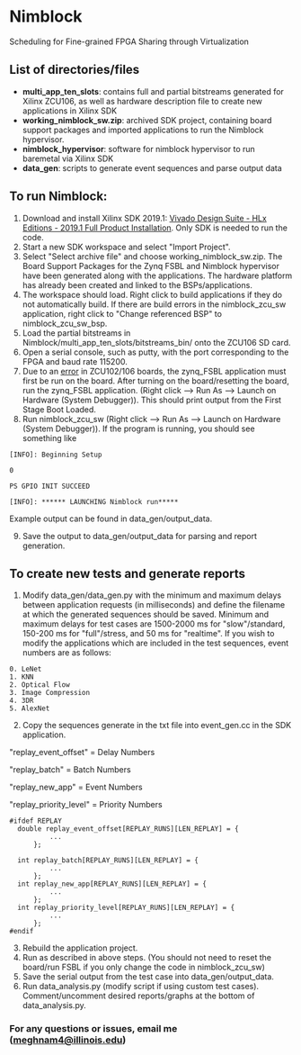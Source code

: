 # Nimblock
Scheduling for Fine-grained FPGA Sharing through Virtualization
 
## List of directories/files
  
- **multi_app_ten_slots**: contains full and partial bitstreams generated for Xilinx ZCU106, as well as hardware description file to create new applications in Xilinx SDK
- **working_nimblock_sw.zip**: archived SDK project, containing board support packages and imported applications to run the Nimblock hypervisor.
- **nimblock_hypervisor**: software for nimblock hypervisor to run baremetal via Xilinx SDK
- **data_gen**: scripts to generate event sequences and parse output data

## To run Nimblock:

1. Download and install Xilinx SDK 2019.1: [Vivado Design Suite - HLx Editions - 2019.1  Full Product Installation](https://www.xilinx.com/support/download/index.html/content/xilinx/en/downloadNav/vivado-design-tools/archive.html). Only SDK is needed to run the code.
2. Start a new SDK workspace and select "Import Project".
3. Select "Select archive file" and choose working_nimblock_sw.zip. The Board Support Packages for the Zynq FSBL and Nimblock hypervisor have been generated along with the applications. The hardware platform has already been created and linked to the BSPs/applications.
4. The workspace should load. Right click to build applications if they do not automatically build. If there are build errors in the nimblock_zcu_sw application, right click to "Change referenced BSP" to nimblock_zcu_sw_bsp.
5. Load the partial bitstreams in Nimblock/multi_app_ten_slots/bitstreams_bin/ onto the ZCU106 SD card.
6. Open a serial console, such as putty, with the port corresponding to the FPGA and baud rate 115200.
7. Due to an [error](https://support.xilinx.com/s/article/72210?language=en_US) in ZCU102/106 boards, the zynq_FSBL application must first be run on the board. After turning on the board/resetting the board, run the zynq_FSBL application. (Right click --> Run As --> Launch on Hardware (System Debugger)). This should print output from the First Stage Boot Loaded. 
8. Run nimblock_zcu_sw (Right click --> Run As --> Launch on Hardware (System Debugger)). If the program is running, you should see something like

```
[INFO]: Beginning Setup

0

PS GPIO INIT SUCCEED 

[INFO]: ****** LAUNCHING Nimblock run*****

```

Example output can be found in data_gen/output_data.

9. Save the output to data_gen/output_data for parsing and report generation.

## To create new tests and generate reports

1. Modify data_gen/data_gen.py with the minimum and maximum delays between application requests (in milliseconds) and define the filename at which the generated sequences should be saved. Minimum and maximum delays for test cases are 1500-2000 ms for "slow"/standard, 150-200 ms for "full"/stress, and 50 ms for "realtime".
  If you wish to modify the applications which are included in the test sequences, event numbers are as follows:
  
  ```
  0. LeNet
  1. KNN
  2. Optical Flow
  3. Image Compression
  4. 3DR
  5. AlexNet
  ```
2. Copy the sequences generate in the txt file into event_gen.cc in the SDK application.

  "replay_event_offset" = Delay Numbers
  
  "replay_batch" = Batch Numbers
  
  "replay_new_app" = Event Numbers
  
  "replay_priority_level" = Priority Numbers
  
  ```
  #ifdef REPLAY
	double replay_event_offset[REPLAY_RUNS][LEN_REPLAY] = {
		    ...
		};

    int replay_batch[REPLAY_RUNS][LEN_REPLAY] = {
    	    ...
    	};
    int replay_new_app[REPLAY_RUNS][LEN_REPLAY] = {
    	    ...
    	};
    int replay_priority_level[REPLAY_RUNS][LEN_REPLAY] = {
    	    ...
    	};
#endif

```
 
3. Rebuild the application project.
4. Run as described in above steps. (You should not need to reset the board/run FSBL if you only change the code in nimblock_zcu_sw)
5. Save the serial output from the test case into data_gen/output_data.
6. Run data_analysis.py (modify script if using custom test cases). Comment/uncomment desired reports/graphs at the bottom of data_analysis.py.
  
### For any questions or issues, email me (meghnam4@illinois.edu)
